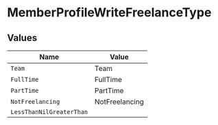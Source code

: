 # MemberProfileWriteFreelanceType


## Values

| Name                     | Value                    |
| ------------------------ | ------------------------ |
| `Team`                   | Team                     |
| `FullTime`               | FullTime                 |
| `PartTime`               | PartTime                 |
| `NotFreelancing`         | NotFreelancing           |
| `LessThanNilGreaterThan` | <nil>                    |